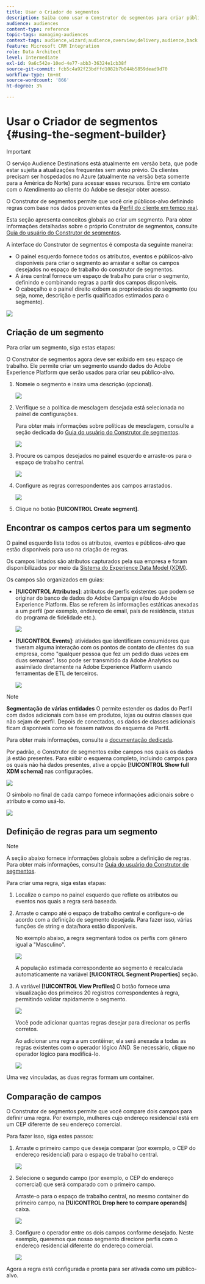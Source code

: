 ```yaml
---
title: Usar o Criador de segmentos
description: Saiba como usar o Construtor de segmentos para criar públicos.
audience: audiences
content-type: reference
topic-tags: managing-audiences
context-tags: audience,wizard;audience,overview;delivery,audience,back
feature: Microsoft CRM Integration
role: Data Architect
level: Intermediate
exl-id: 9a6c542e-10ed-4e77-abb3-36324e1cb38f
source-git-commit: fcb5c4a92f23bdffd1082b7b044b5859dead9d70
workflow-type: tm+mt
source-wordcount: '866'
ht-degree: 3%

---
```


# Usar o Criador de segmentos {#using-the-segment-builder}

>[!IMPORTANT]
>
>O serviço Audience Destinations está atualmente em versão beta, que pode estar sujeita a atualizações frequentes sem aviso prévio. Os clientes precisam ser hospedados no Azure (atualmente na versão beta somente para a América do Norte) para acessar esses recursos. Entre em contato com o Atendimento ao cliente do Adobe se desejar obter acesso.

O Construtor de segmentos permite que você crie públicos-alvo definindo regras com base nos dados provenientes da [Perfil do cliente em tempo real](https://experienceleague.adobe.com/docs/experience-platform/profile/home.html).

Esta seção apresenta conceitos globais ao criar um segmento. Para obter informações detalhadas sobre o próprio Construtor de segmentos, consulte [Guia do usuário do Construtor de segmentos](https://experienceleague.adobe.com/docs/experience-platform/segmentation/ui/overview.html).

A interface do Construtor de segmentos é composta da seguinte maneira:

* O painel esquerdo fornece todos os atributos, eventos e públicos-alvo disponíveis para criar o segmento ao arrastar e soltar os campos desejados no espaço de trabalho do construtor de segmentos.
* A área central fornece um espaço de trabalho para criar o segmento, definindo e combinando regras a partir dos campos disponíveis.
* O cabeçalho e o painel direito exibem as propriedades do segmento (ou seja, nome, descrição e perfis qualificados estimados para o segmento).

![](assets/aep_audiences_interface.png)

## Criação de um segmento

Para criar um segmento, siga estas etapas:

O Construtor de segmentos agora deve ser exibido em seu espaço de trabalho. Ele permite criar um segmento usando dados do Adobe Experience Platform que serão usados para criar seu público-alvo.

1. Nomeie o segmento e insira uma descrição (opcional).

   ![](assets/aep_audiences_creation_edit_name.png)

1. Verifique se a política de mesclagem desejada está selecionada no painel de configurações.

   Para obter mais informações sobre políticas de mesclagem, consulte a seção dedicada do [Guia do usuário do Construtor de segmentos](https://experienceleague.adobe.com/docs/experience-platform/segmentation/ui/overview.html).

   ![](assets/aep_audiences_mergepolicy.png)

1. Procure os campos desejados no painel esquerdo e arraste-os para o espaço de trabalho central.

   ![](assets/aep_audiences_dragfield.png)

1. Configure as regras correspondentes aos campos arrastados.

   ![](assets/aep_audiences_configure_rules.png)

1. Clique no botão **[!UICONTROL Create segment]**.

## Encontrar os campos certos para um segmento

O painel esquerdo lista todos os atributos, eventos e públicos-alvo que estão disponíveis para uso na criação de regras.

Os campos listados são atributos capturados pela sua empresa e foram disponibilizados por meio da [Sistema do Experience Data Model (XDM)](https://experienceleague.adobe.com/docs/experience-platform/xdm/home.html).

Os campos são organizados em guias:

* **[!UICONTROL Attributes]**: atributos de perfis existentes que podem se originar do banco de dados do Adobe Campaign e/ou do Adobe Experience Platform. Elas se referem às informações estáticas anexadas a um perfil (por exemplo, endereço de email, país de residência, status do programa de fidelidade etc.).

   ![](assets/aep_audiences_attributestab.png)

* **[!UICONTROL Events]**: atividades que identificam consumidores que tiveram alguma interação com os pontos de contato de clientes da sua empresa, como &quot;qualquer pessoa que fez um pedido duas vezes em duas semanas&quot;. Isso pode ser transmitido da Adobe Analytics ou assimilado diretamente na Adobe Experience Platform usando ferramentas de ETL de terceiros.

   ![](assets/aep_audiences_eventstab.png)

>[!NOTE]
>
>**Segmentação de várias entidades** O permite estender os dados do Perfil com dados adicionais com base em produtos, lojas ou outras classes que não sejam de perfil. Depois de conectados, os dados de classes adicionais ficam disponíveis como se fossem nativos do esquema de Perfil.
>
>Para obter mais informações, consulte a [documentação dedicada](https://experienceleague.adobe.com/docs/experience-platform/segmentation/multi-entity-segmentation.html).

Por padrão, o Construtor de segmentos exibe campos nos quais os dados já estão presentes. Para exibir o esquema completo, incluindo campos para os quais não há dados presentes, ative a opção **[!UICONTROL Show full XDM schema]** nas configurações.

![](assets/aep_audiences_populatedfields.png)

O símbolo no final de cada campo fornece informações adicionais sobre o atributo e como usá-lo.

![](assets/aep_audiences_isymbol.png)

## Definição de regras para um segmento

>[!NOTE]
>
>A seção abaixo fornece informações globais sobre a definição de regras. Para obter mais informações, consulte [Guia do usuário do Construtor de segmentos](https://experienceleague.adobe.com/docs/experience-platform/segmentation/ui/overview.html).

Para criar uma regra, siga estas etapas:

1. Localize o campo no painel esquerdo que reflete os atributos ou eventos nos quais a regra será baseada.

1. Arraste o campo até o espaço de trabalho central e configure-o de acordo com a definição de segmento desejada. Para fazer isso, várias funções de string e data/hora estão disponíveis.

   No exemplo abaixo, a regra segmentará todos os perfis com gênero igual a &quot;Masculino&quot;.

   ![](assets/aep_audiences_malegender.png)

   A população estimada correspondente ao segmento é recalculada automaticamente na variável **[!UICONTROL Segment Properties]** seção.

1. A variável **[!UICONTROL View Profiles]** O botão fornece uma visualização dos primeiros 20 registros correspondentes à regra, permitindo validar rapidamente o segmento.

   ![](assets/aep_audiences_samplepreview.png)

   Você pode adicionar quantas regras desejar para direcionar os perfis corretos.

   Ao adicionar uma regra a um contêiner, ela será anexada a todas as regras existentes com o operador lógico AND. Se necessário, clique no operador lógico para modificá-lo.

   ![](assets/aep_audiences_andoperator.png)

Uma vez vinculadas, as duas regras formam um container.

## Comparação de campos

O Construtor de segmentos permite que você compare dois campos para definir uma regra. Por exemplo, mulheres cujo endereço residencial está em um CEP diferente de seu endereço comercial.

Para fazer isso, siga estes passos:

1. Arraste o primeiro campo que deseja comparar (por exemplo, o CEP do endereço residencial) para o espaço de trabalho central.

   ![](assets/aep_audiences_comparing_1.png)

1. Selecione o segundo campo (por exemplo, o CEP do endereço comercial) que será comparado com o primeiro campo.

   Arraste-o para o espaço de trabalho central, no mesmo container do primeiro campo, na **[!UICONTROL Drop here to compare operands]** caixa.

   ![](assets/aep_audiences_comparing_2.png)

1. Configure o operador entre os dois campos conforme desejado. Neste exemplo, queremos que nosso segmento direcione perfis com o endereço residencial diferente do endereço comercial.

   ![](assets/aep_audiences_comparing_3.png)

Agora a regra está configurada e pronta para ser ativada como um público-alvo.
